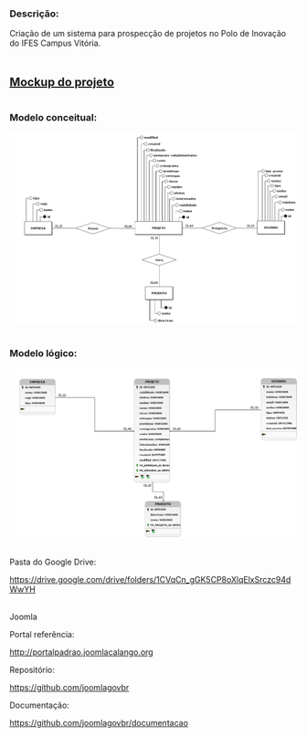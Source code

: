 ### Descrição:<br>
Criação de um sistema para prospecção de projetos no Polo de Inovação do IFES Campus Vitória. <br><br><br>

<b style="font-size: 20px;">[Mockup do projeto](arquivos/Mockup_Prospeccao_Projetos.pdf)</b> <br><br>

### Modelo conceitual:<br>
![img](arquivos/BD/conceitual.png) <br><br>

### Modelo lógico:<br>
![img](arquivos/BD/logico.png) <br><br>

Pasta do Google Drive:

https://drive.google.com/drive/folders/1CVqCn_gGK5CP8oXlqElxSrczc94dWwYH <br><br>

Joomla

Portal referência: 

http://portalpadrao.joomlacalango.org 
 
Repositório:

https://github.com/joomlagovbr
 
Documentação:

https://github.com/joomlagovbr/documentacao
